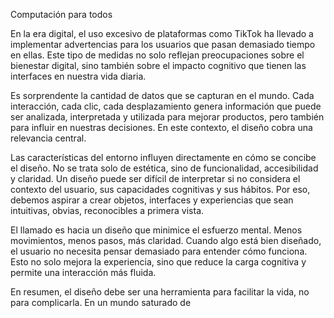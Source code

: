 Computación para todos

En la era digital, el uso excesivo de plataformas como TikTok ha llevado a implementar advertencias para los usuarios que pasan demasiado tiempo en ellas. Este tipo de medidas no solo reflejan preocupaciones sobre el bienestar digital, sino también sobre el impacto cognitivo que tienen las interfaces en nuestra vida diaria.

Es sorprendente la cantidad de datos que se capturan en el mundo. Cada interacción, cada clic, cada desplazamiento genera información que puede ser analizada, interpretada y utilizada para mejorar productos, pero también para influir en nuestras decisiones. En este contexto, el diseño cobra una relevancia central.

Las características del entorno influyen directamente en cómo se concibe el diseño. No se trata solo de estética, sino de funcionalidad, accesibilidad y claridad. Un diseño puede ser difícil de interpretar si no considera el contexto del usuario, sus capacidades cognitivas y sus hábitos. Por eso, debemos aspirar a crear objetos, interfaces y experiencias que sean intuitivas, obvias, reconocibles a primera vista.

El llamado es hacia un diseño que minimice el esfuerzo mental. Menos movimientos, menos pasos, más claridad. Cuando algo está bien diseñado, el usuario no necesita pensar demasiado para entender cómo funciona. Esto no solo mejora la experiencia, sino que reduce la carga cognitiva y permite una interacción más fluida.

En resumen, el diseño debe ser una herramienta para facilitar la vida, no para complicarla. En un mundo saturado de